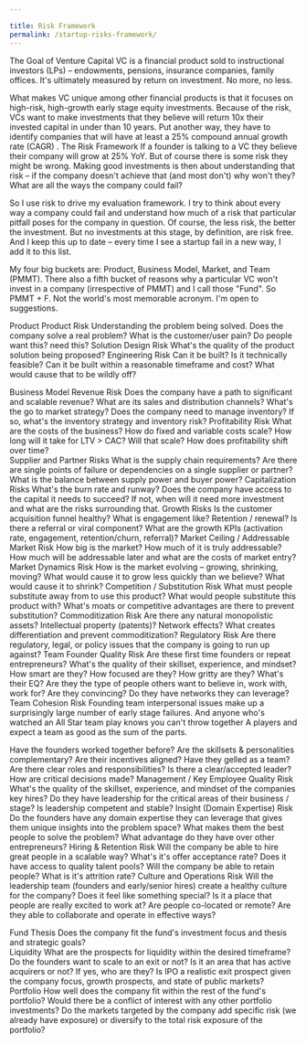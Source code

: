 ```yaml
---

title: Risk Framework
permalink: /startup-risks-framework/
---
```


The Goal of Venture Capital
VC is a financial product sold to instructional investors (LPs) – endowments, pensions, insurance companies, family offices. It's ultimately measured by return on investment. No more, no less. 

What makes VC unique among other financial products is that it focuses on high-risk, high-growth early stage equity investments. Because of the risk, VCs want to make investments that they believe will return 10x their invested capital in under than 10 years. Put another way, they have to identify companies that will have at least a 25% compound annual growth rate (CAGR) . 
The Risk Framework
If a founder is talking to a VC they believe their company will grow at 25% YoY. But of course there is some risk they might be wrong. Making good investments is then about understanding that risk – if the company doesn't achieve that (and most don't) why won't they? What are all the ways the company could fail? 

So I use risk to drive my evaluation framework. I try to think about every way a company could fail and understand how much of a risk that particular pitfall poses for the company in question. Of course, the less risk, the better the investment. But no investments at this stage, by definition, are risk free. And I keep this up to date – every time I see a startup fail in a new way, I add it to this list. 

My four big buckets are: Product, Business Model, Market, and Team (PMMT). There also a fifth bucket of reasons why a particular VC won't invest in a company (irrespective of PMMT) and I call those "Fund". So PMMT + F. Not the world's most memorable acronym. I'm open to suggestions. 

Product
Product Risk
Understanding the problem being solved. Does the company solve a real problem? What is the customer/user pain? Do people want this? need this? 
Solution Design Risk 
What's the quality of the product solution being proposed?
Engineering Risk
Can it be built? Is it technically feasible? Can it be built within a reasonable timeframe and cost? What would cause that to be wildly off? 

Business Model
Revenue Risk
Does the company have a path to significant and scalable revenue? What are its sales and distribution channels? What's the go to market strategy? Does the company need to manage inventory? If so, what's the inventory strategy and inventory risk?
Profitability Risk 
What are the costs of the business? How do fixed and variable costs scale? How long will it take for LTV > CAC? Will that scale? How does profitability shift over time?  
Supplier and Partner Risks
What is the supply chain requirements? Are there are single points of failure or dependencies on a single supplier or partner? What is the balance between supply power and buyer power? 
Capitalization Risks
What's the burn rate and runway? Does the company have access to the capital it needs to succeed? If not, when will it need more investment and what are the risks surrounding that. 
Growth Risks
Is the customer acquisition funnel healthy? What is engagement like? Retention / renewal? Is there a referral or viral component? What are the growth KPIs (activation rate, engagement, retention/churn, referral)?
Market
Ceiling / Addressable Market Risk
How big is the market? How much of it is truly addressable? How much will be addressable later and what are the costs of market entry?
Market Dynamics Risk
How is the market evolving – growing, shrinking, moving? What would cause it to grow less quickly than we believe? What would cause it to shrink? 
Competition / Substitution Risk
What must people substitute away from to use this product? What would people substitute this product with? What's moats or competitive advantages are there to prevent substitution? 
Commoditization Risk
Are there any natural monopolistic assets? Intellectual property (patents)? Network effects? What creates differentiation and prevent commoditization? 
Regulatory Risk
Are there regulatory, legal, or policy issues that the company is going to run up against? 
Team
Founder Quality Risk
Are these first time founders or repeat entrepreneurs? What's the quality of their skillset, experience, and mindset? How smart are they? How focused are they? How gritty are they? What's their EQ? Are they the type of people others want to believe in, work with, work for? Are they convincing? Do they have networks they can leverage?
Team Cohesion Risk
Founding team interpersonal issues make up a surprisingly large number of early stage failures. And anyone who's watched an All Star team play knows you can't throw together A players and expect a team as good as the sum of the parts. 

Have the founders worked together before? Are the skillsets & personalities complementary? Are their incentives aligned? Have they gelled as a team? Are there clear roles and responsibilities? Is there a clear/accepted leader? How are critical decisions made? 
Management / Key Employee Quality Risk
What's the quality of the skillset, experience, and mindset of the companies key hires? Do they have leadership for the critical areas of their business / stage? Is leadership competent and stable? 
Insight (Domain Expertise) Risk
Do the founders have any domain expertise they can leverage that gives them unique insights into the problem space? What makes them the best people to solve the problem? What advantage do they have over other entrepreneurs? 
Hiring & Retention Risk
Will the company be able to hire great people in a scalable way? What's it's offer acceptance rate? Does it have access to quality talent pools? Will the company be able to retain people? What is it's attrition rate? 
Culture and Operations Risk
Will the leadership team (founders and early/senior hires) create a healthy culture for the company? Does it feel like something special? Is it a place that people are really excited to work at? Are people co-located or remote? Are they able to collaborate and operate in effective ways? 

Fund
Thesis
Does the company fit the fund's investment focus and thesis and strategic goals?  
Liquidity
What are the prospects for liquidity within the desired timeframe? Do the founders want to scale to an exit or not? Is it an area that has active acquirers or not? If yes, who are they? Is IPO a realistic exit prospect given the company focus, growth prospects, and state of public markets? 
Portfolio
How well does the company fit within the rest of the fund's portfolio? Would there be a conflict of interest with any other portfolio investments? Do the markets targeted by the company add specific risk (we already have exposure) or diversify to the total risk exposure of the portfolio? 
